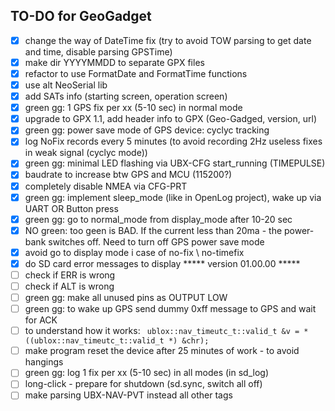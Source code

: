 ## TO-DO for GeoGadget
- [x] change the way of DateTime fix (try to avoid TOW parsing to get date and time, disable parsing GPSTime)
- [x] make dir YYYYMMDD to separate GPX files
- [x] refactor to use FormatDate and FormatTime functions
- [x] use alt NeoSerial lib
- [x] add SATs info (starting screen, operation screen)
- [x] green gg: 1 GPS fix per xx (5-10 sec) in normal mode
- [x] upgrade to GPX 1.1, add header info to GPX (Geo-Gadged, version, url)
- [x] green gg: power save mode of GPS device: cyclyc tracking
- [x] log NoFix records every 5 minutes (to avoid recording 2Hz useless fixes in weak signal (cyclyc mode))
- [x] green gg: minimal LED flashing via UBX-CFG start_running (TIMEPULSE)
- [x] baudrate to increase btw GPS and MCU (115200?)
- [x] completely disable NMEA via CFG-PRT
- [x] green gg: implement sleep_mode (like in OpenLog project), wake up via UART OR Button press
- [x] green gg: go to normal_mode from display_mode after 10-20 sec
- [x] NO green: too geen is BAD. If the current less than 20ma - the power-bank switches off. Need to turn off GPS power save mode
- [x] avoid go to display mode i case of no-fix \\ no-timefix
- [x] do SD card error messages to display
***** version 01.00.00 *****
- [ ] check if ERR is wrong
- [ ] check if ALT is wrong
- [ ] green gg: make all unused pins as OUTPUT LOW
- [ ] green gg: to wake up GPS send dummy 0xff message to GPS and wait for ACK
- [ ] to understand how it works: ```
ublox::nav_timeutc_t::valid_t &v = *((ublox::nav_timeutc_t::valid_t *) &chr);```
- [ ] make program reset the device after 25 minutes of work - to avoid hangings
- [ ] green gg: log 1 fix per xx (5-10 sec) in all modes (in sd_log)
- [ ] long-click - prepare for shutdown (sd.sync, switch all off)
- [ ] make parsing UBX-NAV-PVT instead all other tags
